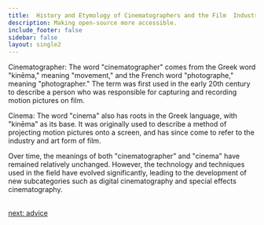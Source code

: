 ```yaml
---
title:  History and Etymology of Cinematographers and the Film  Industry
description: Making open-source more accessible.
include_footer: false
sidebar: false
layout: single2
---
```


<p>
Cinematographer: The word "cinematographer" comes from the Greek word "kinēma," meaning "movement," and the French word "photographe," meaning "photographer." The term was first used in the early 20th century to describe a person who was responsible for capturing and recording motion pictures on film.

Cinema: The word "cinema" also has roots in the Greek language, with "kinēma" as its base. It was originally used to describe a method of projecting motion pictures onto a screen, and has since come to refer to the industry and art form of film.

Over time, the meanings of both "cinematographer" and "cinema" have remained relatively unchanged. However, the technology and techniques used in the field have evolved significantly, leading to the development of new subcategories such as digital cinematography and special effects cinematography.

<br>
<a href="https://workdojos.com/cinematographer/advice">next: advice</a>
<br>
</p>